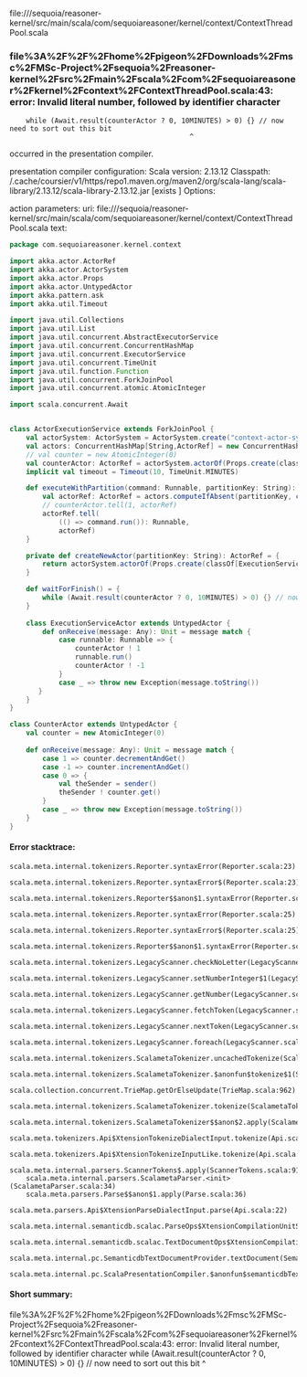 file://<WORKSPACE>/sequoia/reasoner-kernel/src/main/scala/com/sequoiareasoner/kernel/context/ContextThreadPool.scala
### file%3A%2F%2F%2Fhome%2Fpigeon%2FDownloads%2Fmsc%2FMSc-Project%2Fsequoia%2Freasoner-kernel%2Fsrc%2Fmain%2Fscala%2Fcom%2Fsequoiareasoner%2Fkernel%2Fcontext%2FContextThreadPool.scala:43: error: Invalid literal number, followed by identifier character
        while (Await.result(counterActor ? 0, 10MINUTES) > 0) {} // now need to sort out this bit
                                                ^

occurred in the presentation compiler.

presentation compiler configuration:
Scala version: 2.13.12
Classpath:
<HOME>/.cache/coursier/v1/https/repo1.maven.org/maven2/org/scala-lang/scala-library/2.13.12/scala-library-2.13.12.jar [exists ]
Options:



action parameters:
uri: file://<WORKSPACE>/sequoia/reasoner-kernel/src/main/scala/com/sequoiareasoner/kernel/context/ContextThreadPool.scala
text:
```scala
package com.sequoiareasoner.kernel.context

import akka.actor.ActorRef
import akka.actor.ActorSystem
import akka.actor.Props
import akka.actor.UntypedActor
import akka.pattern.ask
import akka.util.Timeout

import java.util.Collections
import java.util.List
import java.util.concurrent.AbstractExecutorService
import java.util.concurrent.ConcurrentHashMap
import java.util.concurrent.ExecutorService
import java.util.concurrent.TimeUnit
import java.util.function.Function
import java.util.concurrent.ForkJoinPool
import java.util.concurrent.atomic.AtomicInteger

import scala.concurrent.Await


class ActorExecutionService extends ForkJoinPool {
    val actorSystem: ActorSystem = ActorSystem.create("context-actor-system")
    val actors: ConcurrentHashMap[String,ActorRef] = new ConcurrentHashMap()
    // val counter = new AtomicInteger(0)
    val counterActor: ActorRef = actorSystem.actorOf(Props.create(classOf[CounterActor]), "counter")
    implicit val timeout = Timeout(10, TimeUnit.MINUTES)

    def executeWithPartition(command: Runnable, partitionKey: String): Unit = {
        val actorRef: ActorRef = actors.computeIfAbsent(partitionKey, createNewActor(_))
        // counterActor.tell(1, actorRef)
        actorRef.tell(
            (() => command.run()): Runnable, 
            actorRef)
    }

    private def createNewActor(partitionKey: String): ActorRef = {
        return actorSystem.actorOf(Props.create(classOf[ExecutionServiceActor]), partitionKey)
    }

    def waitForFinish() = {
        while (Await.result(counterActor ? 0, 10MINUTES) > 0) {} // now need to sort out this bit
    }
    
    class ExecutionServiceActor extends UntypedActor {
        def onReceive(message: Any): Unit = message match {
            case runnable: Runnable => {
                counterActor ! 1
                runnable.run()
                counterActor ! -1
            }
            case _ => throw new Exception(message.toString())
       }
    }
}

class CounterActor extends UntypedActor {
    val counter = new AtomicInteger(0)
    
    def onReceive(message: Any): Unit = message match {
        case 1 => counter.decrementAndGet()
        case -1 => counter.incrementAndGet()
        case 0 => {
            val theSender = sender()
            theSender ! counter.get()
        }
        case _ => throw new Exception(message.toString())
    }
}


```



#### Error stacktrace:

```
scala.meta.internal.tokenizers.Reporter.syntaxError(Reporter.scala:23)
	scala.meta.internal.tokenizers.Reporter.syntaxError$(Reporter.scala:23)
	scala.meta.internal.tokenizers.Reporter$$anon$1.syntaxError(Reporter.scala:32)
	scala.meta.internal.tokenizers.Reporter.syntaxError(Reporter.scala:25)
	scala.meta.internal.tokenizers.Reporter.syntaxError$(Reporter.scala:25)
	scala.meta.internal.tokenizers.Reporter$$anon$1.syntaxError(Reporter.scala:32)
	scala.meta.internal.tokenizers.LegacyScanner.checkNoLetter(LegacyScanner.scala:774)
	scala.meta.internal.tokenizers.LegacyScanner.setNumberInteger$1(LegacyScanner.scala:796)
	scala.meta.internal.tokenizers.LegacyScanner.getNumber(LegacyScanner.scala:811)
	scala.meta.internal.tokenizers.LegacyScanner.fetchToken(LegacyScanner.scala:326)
	scala.meta.internal.tokenizers.LegacyScanner.nextToken(LegacyScanner.scala:201)
	scala.meta.internal.tokenizers.LegacyScanner.foreach(LegacyScanner.scala:912)
	scala.meta.internal.tokenizers.ScalametaTokenizer.uncachedTokenize(ScalametaTokenizer.scala:23)
	scala.meta.internal.tokenizers.ScalametaTokenizer.$anonfun$tokenize$1(ScalametaTokenizer.scala:17)
	scala.collection.concurrent.TrieMap.getOrElseUpdate(TrieMap.scala:962)
	scala.meta.internal.tokenizers.ScalametaTokenizer.tokenize(ScalametaTokenizer.scala:17)
	scala.meta.internal.tokenizers.ScalametaTokenizer$$anon$2.apply(ScalametaTokenizer.scala:322)
	scala.meta.tokenizers.Api$XtensionTokenizeDialectInput.tokenize(Api.scala:22)
	scala.meta.tokenizers.Api$XtensionTokenizeInputLike.tokenize(Api.scala:13)
	scala.meta.internal.parsers.ScannerTokens$.apply(ScannerTokens.scala:917)
	scala.meta.internal.parsers.ScalametaParser.<init>(ScalametaParser.scala:34)
	scala.meta.parsers.Parse$$anon$1.apply(Parse.scala:36)
	scala.meta.parsers.Api$XtensionParseDialectInput.parse(Api.scala:22)
	scala.meta.internal.semanticdb.scalac.ParseOps$XtensionCompilationUnitSource.toSource(ParseOps.scala:15)
	scala.meta.internal.semanticdb.scalac.TextDocumentOps$XtensionCompilationUnitDocument.toTextDocument(TextDocumentOps.scala:179)
	scala.meta.internal.pc.SemanticdbTextDocumentProvider.textDocument(SemanticdbTextDocumentProvider.scala:54)
	scala.meta.internal.pc.ScalaPresentationCompiler.$anonfun$semanticdbTextDocument$1(ScalaPresentationCompiler.scala:462)
```
#### Short summary: 

file%3A%2F%2F%2Fhome%2Fpigeon%2FDownloads%2Fmsc%2FMSc-Project%2Fsequoia%2Freasoner-kernel%2Fsrc%2Fmain%2Fscala%2Fcom%2Fsequoiareasoner%2Fkernel%2Fcontext%2FContextThreadPool.scala:43: error: Invalid literal number, followed by identifier character
        while (Await.result(counterActor ? 0, 10MINUTES) > 0) {} // now need to sort out this bit
                                                ^